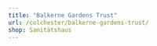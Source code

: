 ```yaml
---
title: "Balkerne Gardens Trust"
url: /colchester/balkerne-gardens-trust/
shop: Sanitätshaus
---
```

